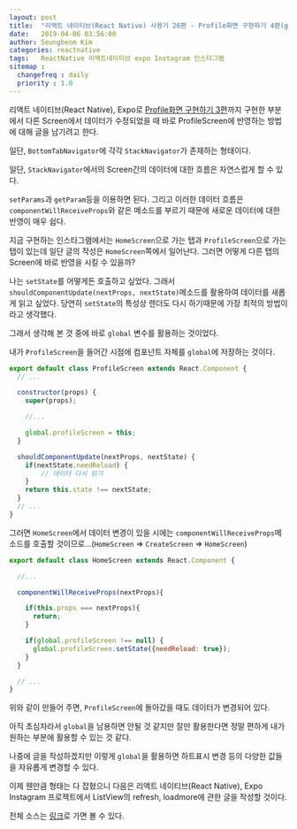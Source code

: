 ```yaml
---
layout: post
title:  "리액트 네이티브(React Native) 사용기 26편 - Profile화면 구현하기 4편(global 조금 더 활용하기)"
date:   2019-04-06 03:56:00
author: Seungbeom Kim
categories: reactnative
tags:	ReactNative 리액트네이티브 expo Instagram 인스타그램
sitemap :
  changefreq : daily
  priority : 1.0
---
```


리액트 네이티브(React Native), Expo로 [Profile화면 구현하기 3편](https://myksb1223.github.io/reactnative/2019/03/29/React-Native-25.html)까지 구현한 부분에서 다른 Screen에서 데이터가 수정되었을 때 바로 ProfileScreen에 반영하는 방법에 대해 글을 남기려고 한다.

일단, `BottomTabNavigator`에 각각 `StackNavigator`가 존재하는 형태이다.

일단, `StackNavigator`에서의 Screen간의 데이터에 대한 흐름은 자연스럽게 할 수 있다.

`setParams`과 `getParam`등을 이용하면 된다. 그리고 이러한 데이터 흐름은 `componentWillReceiveProps`와 같은 메소드를 부르기 때문에 새로운 데이터에 대한 반영이 매우 쉽다.

지금 구현하는 인스타그램에서는 `HomeScreen`으로 가는 탭과 `ProfileScreen`으로 가는 탭이 있는데 일단 글의 작성은 `HomeScreen`쪽에서 일어난다. 그러면 어떻게 다른 탭의 Screen에 바로 반영을 시킬 수 있을까?

나는 `setState`를 어떻게든 호출하고 싶었다. 그래서 `shouldComponentUpdate(nextProps, nextState)`메소드를 활용하여 데이터를 새롭게 읽고 싶었다. 당연히 `setState`의 특성상 렌더도 다시 하기때문에 가장 최적의 방법이라고 생각했다.

그래서 생각해 본 것 중에 바로 `global` 변수를 활용하는 것이었다.

내가 `ProfileScreen`을 들어간 시점에 컴포넌트 자체를 `global`에 저장하는 것이다.

```javascript
export default class ProfileScreen extends React.Component {
  // ...

  constructor(props) {
    super(props);

    //...

    global.profileScreen = this;
  }

  shouldComponentUpdate(nextProps, nextState) {
    if(nextState.needReload) {
        // 데이터 다시 읽기
    }
    return this.state !== nextState;
  }
  // ...
}
```

그러면 `HomeScreen`에서 데이터 변경이 있을 시에는 `componentWillReceiveProps`메소드를 호출할 것이므로...(`HomeScreen` => `CreateScreen` => `HomeScreen`)

```javascript
export default class HomeScreen extends React.Component {

  //...

  componentWillReceiveProps(nextProps){

    if(this.props === nextProps){
      return;
    }

    if(global.profileScreen !== null) {
      global.profileScreen.setState({needReload: true});
    }
  }

  // ...
}
```

위와 같이 만들어 주면, `ProfileScreen`에 돌아갔을 때도 데이터가 변경되어 있다.

아직 초심자라서 `global`을 남용하면 안될 것 같지만 잘만 활용한다면 정말 편하게 내가 원하는 부분에 활용할 수 있는 것 같다.

나중에 글을 작성하겠지만 이렇게 `global`을 활용하면 하트표시 변경 등의 다양한 값들을 자유롭게 변경할 수 있다.

이제 웬만큼 형태는 다 잡혔으니 다음은 리액트 네이티브(React Native), Expo Instagram 프로젝트에서 ListView의 refresh, loadmore에 관한 글을 작성할 것이다.

전체 소스는 [링크](https://github.com/myksb1223/ReactNative-instagram-example)로 가면 볼 수 있다.
